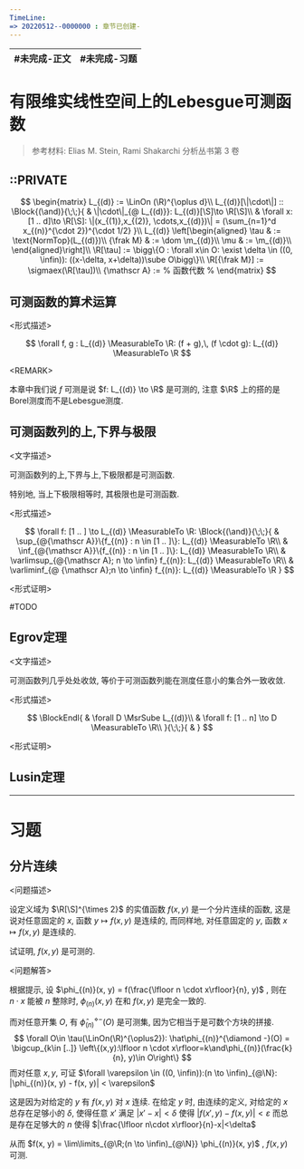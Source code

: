 ```yaml
---
TimeLine: 
=> 20220512--0000000 : 章节已创建-
---
```

| #未完成-正文 | #未完成-习题 |
| ------------ | ------------ |

# 有限维实线性空间上的Lebesgue可测函数

> 参考材料: Elias M. Stein, Rami Shakarchi 分析丛书第 3 卷

## ::PRIVATE

$$
\begin{matrix}
L_{(d)} := \LinOn (\R)^{\oplus d}\\
L_{(d)}[\|\cdot\|] :: \Block{(\and)}{\;\;}{
    & \|\cdot\|_{@ L_{(d)}}: L_{(d)}[\S]\to \R[\S]\\
    & \forall x:[1 .. d]\to \R[\S]:
        \|(x_{(1)},x_{(2)}, \cdots,x_{(d)})\| = (\sum_{n=1}^d x_{(n)}^{\cdot 2})^{\cdot 1/2} 
}\\
L_{(d)}
\left[\begin{aligned}
    \tau & := \text{NormTop}(L_{(d)})\\
    {\frak M} & := \dom \m_{(d)}\\
    \mu & := \m_{(d)}\\
\end{aligned}\right]\\
\R[\tau] := \bigg\{O : \forall x\in O: \exist \delta \in ((0, \infin)): ((x-\delta, x+\delta))\sube O\bigg\}\\
\R[{\frak M}] := \sigmaex(\R[\tau])\\
{\mathscr A} := % 函数代数 %
\end{matrix}
$$


## 可测函数的算术运算

\<形式描述\>

$$
\forall f, g : L_{(d)} \MeasurableTo \R: (f + g),\, (f \cdot g): L_{(d)} \MeasurableTo \R 
$$

\<REMARK\>

本章中我们说 $f$ 可测是说 $f: L_{(d)} \to \R$ 是可测的, 注意 $\R$ 上的搭的是Borel测度而不是Lebesgue测度. 

## 可测函数列的上,下界与极限

\<文字描述\>

可测函数列的上,下界与上,下极限都是可测函数. 

特别地, 当上下极限相等时, 其极限也是可测函数. 

\<形式描述\>

$$
\forall f: [1 .. ] \to L_{(d)} \MeasurableTo \R: 
\Block{(\and)}{\;\;}{
    & \sup_{@{\mathscr A}}\{f_{(n)} : n \in [1 .. ]\}: L_{(d)} \MeasurableTo \R\\
    & \inf_{@{\mathscr A}}\{f_{(n)} : n \in [1 .. ]\}: L_{(d)} \MeasurableTo \R\\
    & \varlimsup_{@{\mathscr A}; n \to \infin} f_{(n)}: L_{(d)} \MeasurableTo \R\\ 
    & \varliminf_{@ {\mathscr A};n \to \infin} f_{(n)}: L_{(d)} \MeasurableTo \R
}
$$

\<形式证明\>

#TODO

## Egrov定理

\<文字描述\>

可测函数列几乎处处收敛, 等价于可测函数列能在测度任意小的集合外一致收敛. 

\<形式描述\>

$$
\BlockEndl{
    & \forall D \MsrSube L_{(d)}\\
    & \forall f: [1 .. n] \to D \MeasurableTo \R\\
}{\;\;}{
    & 
}
$$

\<形式证明\>

$$
$$

## Lusin定理

***

# 习题

## 分片连续

\<问题描述\>

设定义域为 $\R[\S]^{\times 2}$ 的实值函数 $f(x, y)$ 是一个分片连续的函数, 这是说对任意固定的 $x$, 函数 $y \mapsto f(x, y)$ 是连续的, 而同样地, 对任意固定的 $y$, 函数 $x \mapsto f(x, y)$ 是连续的. 

试证明, $f(x, y)$ 是可测的. 

\<问题解答\>

根据提示, 设 $\phi_{(n)}(x, y) = f(\frac{\lfloor n \cdot x\rfloor}{n}, y)$ , 则在 $n\cdot x$ 能被 $n$ 整除时, $\phi_{(n)}(x, y)$ 在和 $f(x, y)$ 是完全一致的. 

而对任意开集 $O$, 有 $\hat\phi_{(n)}^{\diamond -}(O)$ 是可测集, 因为它相当于是可数个方块的拼接. 
$$
\forall O\in \tau(\LinOn(\R)^{\oplus2}):
    \hat\phi_{(n)}^{\diamond -}(O) = 
        \bigcup_{k\in [..]} 
        \left\{(x,y):\lfloor n \cdot x\rfloor=k\and\phi_{(n)}(\frac{k}{n}, y)\in O\right\}
$$
而对任意 $x, y$, 可证 $\forall \varepsilon \in ((0, \infin)):(n \to \infin)_{@\N}: |\phi_{(n)}(x, y) - f(x, y)| < \varepsilon$

这是因为对给定的 $y$ 有 $f(x, y)$ 对 $x$ 连续. 在给定 $y$ 时, 由连续的定义, 对给定的 $x$ 总存在足够小的 $\delta$, 使得任意 $x'$ 满足 $|x' - x| < \delta$ 使得 $|f(x',y)-f(x,y)|< \varepsilon$ 而总是存在足够大的 $n$ 使得 $|\frac{\lfloor n\cdot x\rfloor}{n}-x|<\delta$

从而 $f(x, y) = \lim\limits_{@\R;(n \to \infin)_{@\N}} \phi_{(n)}(x, y)$ , $f(x,y)$ 可测. 

## 